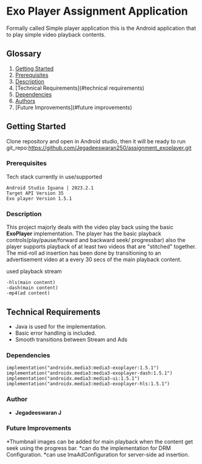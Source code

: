 # Exo Player Assignment Application
Formally called Simple player application this is the Android application that to play simple video playback contents.

## Glossary
1. [Getting Started](#getting-started)
2. [Prerequisites](#prerequisites)
3. [Description](#description)
4. [Technical Requirements](#technical requirements)
5. [Dependencies](#dependencies)
6. [Authors](#authors)
7. [Future Improvements](#future improvements)


## Getting Started

Clone repository and open in Android studio, then it will be ready to run
git_repo:https://github.com/Jegadeeswaran250/assignment_exoplayer.git

### Prerequisites

Tech stack currently in use/supported

```
Android Studio Iguana | 2023.2.1
Target API Version 35
Exo player Version 1.5.1
```
### Description
This project majorly deals with the video play back using the basic  **ExoPlayer** implementation.
The player has the basic playback controls(play/pause/forward and backward seek/ progressbar) also the player supports playback of at least two videos that are "stitched" together.
The mid-roll ad insertion has been done by transitioning to an advertisement video at a every 30 secs of the main playback content.

used playback stream 
```
-hls(main content)
-dash(main content)
-mp4(ad content)
```

## Technical Requirements
- Java is used for the implementation.
- Basic error handling is included.
- Smooth transitions between Stream and Ads

### Dependencies
```
implementation("androidx.media3:media3-exoplayer:1.5.1")
implementation("androidx.media3:media3-exoplayer-dash:1.5.1")
implementation("androidx.media3:media3-ui:1.5.1")
implementation("androidx.media3:media3-exoplayer-hls:1.5.1")
```


### Author
* **Jegadeeswaran J**


### Future Improvements
*Thumbnail images can be added for main playback  when the content get seek using the progress bar.
*can do the implementation for DRM Configuration.
*can use ImaAdConfiguration for server-side ad insertion.




